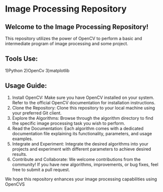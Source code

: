 
<!DOCTYPE html>
<html>
<body>
  <h1>Image Processing Repository</h1>
  
  <h2>Welcome to the Image Processing Repository!</h2>
  <p>
    This repository utilizes the power of OpenCV to perform a basic and intermediate  program of image processing and some project.
  </p>
  
   <h2>Tools Use:</h2>
  <p>
    1)Python
    2)OpenCv
    3)matplotlib
    </p>
  
  <h2>Usage Guide:</h2>
  <ol>
    <li>Install OpenCV: Make sure you have OpenCV installed on your system. Refer to the official OpenCV documentation for installation instructions.</li>
    <li>Clone the Repository: Clone this repository to your local machine using your preferred Git client.</li>
    <li>Explore the Algorithms: Browse through the algorithm directory to find the specific image processing task you wish to perform.</li>
    <li>Read the Documentation: Each algorithm comes with a dedicated documentation file explaining its functionality, parameters, and usage examples.</li>
    <li>Integrate and Experiment: Integrate the desired algorithms into your projects and experiment with different parameters to achieve desired results.</li>
    <li>Contribute and Collaborate: We welcome contributions from the community! If you have new algorithms, improvements, or bug fixes, feel free to submit a pull request.</li>
  </ol>
  
  <p>
    We hope this repository enhances your image processing capabilities using OpenCVS
  </p>
</body>
</html>
